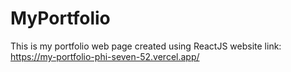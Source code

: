 # MyPortfolio
This is my portfolio web page created using ReactJS
website link: https://my-portfolio-phi-seven-52.vercel.app/
